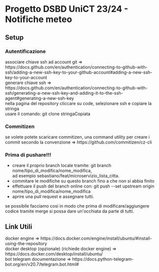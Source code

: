 <h1>Progetto DSBD UniCT 23/24 - Notifiche meteo </h1>
<h2>Setup</h2>
<h3>Autentificazione</h3>
associare chiave ssh ad account git => https://docs.github.com/en/authentication/connecting-to-github-with-ssh/adding-a-new-ssh-key-to-your-github-account#adding-a-new-ssh-key-to-your-account <br />
generare chiave ssh => https://docs.github.com/en/authentication/connecting-to-github-with-ssh/generating-a-new-ssh-key-and-adding-it-to-the-ssh-agent#generating-a-new-ssh-key <br />
nella pagina del repository cliccare su code, selezionare ssh e copiare la stringa <br />
usare il comando: git clone stringaCopiata <br />
<h3>Commitizen</h3>
se volete potete scaricare commitizen, una command utility per creare i commit secondo la convenzione => https://github.com/commitizen/cz-cli
<h3>Prima di pushare!!!</h3>
<ul>
<li>creare il proprio branch locale tramite: git branch nome/tipo_di_modifica/nome_modifica, <br />
ad esempio sebastiano/feat/microservizio_lista_citta.</li>
<li>commitare le modifiche su questo branch fino a che non si abbia finito</li>
<li>effettuare il push del branch online con: git push --set upstream origin nome/tipo_di_modifica/nome_modifica</li>
<li>aprire una pull request e assegnare tutti.</li>
</ul>
se possibile facciamo cosi in modo che prima di modificare/aggiungere codice tramite merge si possa dare un'occhiata da parte di tutti. 
<h2>Link Utili</h2>
docker engine => https://docs.docker.com/engine/install/ubuntu/#install-using-the-repository <br />
docker desktop (opzionale) (richiede docker engine) => https://docs.docker.com/desktop/install/ubuntu/ <br />
bot telegram documentazione => https://docs.python-telegram-bot.org/en/v20.7/telegram.bot.html# <br />
